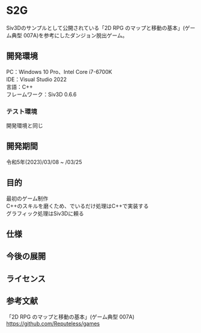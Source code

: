 # S2G
Siv3Dのサンプルとして公開されている「2D RPG のマップと移動の基本」(ゲーム典型 007A)を参考にしたダンジョン脱出ゲーム。

## 開発環境
PC：Windows 10 Pro、Intel Core i7-6700K  
IDE：Visual Studio 2022  
言語：C++  
フレームワーク：Siv3D 0.6.6
### テスト環境
開発環境と同じ

## 開発期間
令和5年(2023)/03/08 ~ /03/25

## 目的
最初のゲーム制作  
C++のスキルを磨くため、でいるだけ処理はC++で実装する  
グラフィック処理はSiv3Dに頼る　　

## 仕様

## 今後の展開

## ライセンス

## 参考文献
「2D RPG のマップと移動の基本」(ゲーム典型 007A)
https://github.com/Reputeless/games
